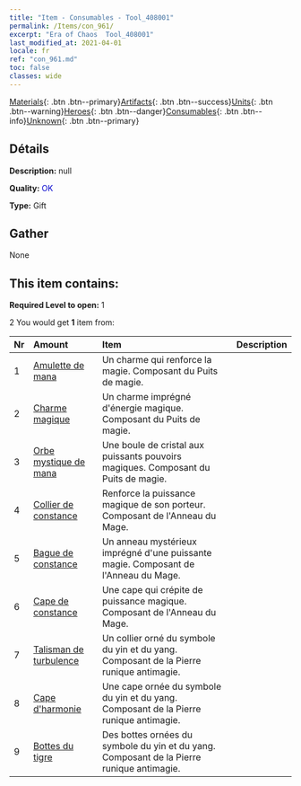 ```yaml
---
title: "Item - Consumables - Tool_408001"
permalink: /Items/con_961/
excerpt: "Era of Chaos  Tool_408001"
last_modified_at: 2021-04-01
locale: fr
ref: "con_961.md"
toc: false
classes: wide
---
```

 [Materials](/fr/Items/){: .btn .btn--primary}[Artifacts](/fr/Items/Artifacts/){: .btn .btn--success}[Units](/fr/Items/Units/){: .btn .btn--warning}[Heroes](/fr/Items/Heroes/){: .btn .btn--danger}[Consumables](/fr/Items/Consumables/){: .btn .btn--info}[Unknown](/fr/Items/Unknown/){: .btn .btn--primary}

## Détails
 **Description:** null

 **Quality:** <span style="color: #0000CD">OK</span>

 **Type:** Gift

## Gather

  None

## This item contains:

 **Required Level to open:** 1

 2 You would get **1** item  from:

  | Nr | Amount |     Item    | Description |
  |:---|:-------|:------------|:-----------:|
  | 1 | [Amulette de mana](/fr/Items/art_112/) | Un charme qui renforce la magie. Composant du Puits de magie. | 
  | 2 | [Charme magique](/fr/Items/art_113/) | Un charme imprégné d'énergie magique. Composant du Puits de magie. | 
  | 3 | [Orbe mystique de mana](/fr/Items/art_114/) | Une boule de cristal aux puissants pouvoirs magiques. Composant du Puits de magie. | 
  | 4 | [Collier de constance](/fr/Items/art_115/) | Renforce la puissance magique de son porteur. Composant de l'Anneau du Mage. | 
  | 5 | [Bague de constance](/fr/Items/art_116/) | Un anneau mystérieux imprégné d'une puissante magie. Composant de l'Anneau du Mage. | 
  | 6 | [Cape de constance](/fr/Items/art_117/) | Une cape qui crépite de puissance magique. Composant de l'Anneau du Mage. | 
  | 7 | [Talisman de turbulence](/fr/Items/art_118/) | Un collier orné du symbole du yin et du yang. Composant de la Pierre runique antimagie. | 
  | 8 | [Cape d'harmonie](/fr/Items/art_119/) | Une cape ornée du symbole du yin et du yang. Composant de la Pierre runique antimagie. | 
  | 9 | [Bottes du tigre](/fr/Items/art_120/) | Des bottes ornées du symbole du yin et du yang. Composant de la Pierre runique antimagie. | 

